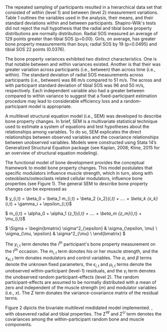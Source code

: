 The repeated sampling of participants resulted in a hierarchical data set that consisted of within (level 1) and between (level 2) measurement variations. Table 1 outlines the variables used in the analysis, their means, and their standard deviations within and between participants. Shapiro-Wilk's tests did not reject the null hypothesis that the radial and tibial bone property distributions are normally distribution. Radial SOS measured an average of 129 points greater than tibial SOS (p=0.00). Girls, on average, has greater bone property measurements than boys; radial SOS by 19 (p=0.0495) and tibial SOS 22 points (0.0376). 

The bone property variances exhibited two distinct characteristics. One is that notable between and within variances existed. Another is that their was greater variation across participants (i.e., between) than across time (i.e., within). The standard deviation of radial SOS measurements across participants (i.e., between) was 86 m/s compared to 51 m/s. The across and with participant standard deviation of tibial SOS was 96 and 50 m/s, respectively. Each independent variable also had a greater between compared to within variance to suggest that a fixed-participant estimation procedure may lead to considerable efficiency loss and a random-participant model is appropriate.

A multilevel structural equation model (i.e., SEM) was developed to describe bone property changes. In brief, SEM is a multivariate statistical technique used to estimate a system of equations and test hypotheses about the relationships among variables. To do so, SEM explicates the direct relationships between observed variables and the covariance relationships between unobserved variables. Models were constructed using Stata 14’s Generalized Structural Equation package (see Kaplan, 2008; Kline, 2015 for an overview of structural equation modeling). 

The functional model of bone development provides the conceptual framework to model bone property changes. This model postulates that specific modulators influence muscle strength, which in turn, along with osteoblasts/osteoclasts related cellular modulators, influence bone properties (see Figure 1). The general SEM to describe bone property changes can be expressed as

$ y_{i,t} =  \beta_0 + \beta_1 m_{i,t} + \beta_2 {x_2}_{i,t} + .... + \beta_k {x_k}_{i,t} + \gamma_i + \epsilon_{i,t}$

$ m_{i,t} =  \alpha_0 + \alpha_1 {z_1}_{i,t} + .... + \beta_m {z_m}_{i,t} + \mu_{i,t}$

$ \Sigma = 
\begin{bmatrix}
 \sigma^2_{\epsilon} & \sigma_{\epsilon, \mu}  \\
 \sigma_{\mu, \epsilon} & \sigma^2_{\mu}  \\
\end{bmatrix} $

The $y_{i,t}$ term denotes the $i^{th}$ participant's bone property measurement on the $t^{th}$ occasion. The $m_{i,t}$ term donotes his or her muscle strength, and the ${x_k}_{i,t}$ term donates modulators and control variables. The $\alpha$, and $\beta$ terms denote the unknown fixed parameters, the $\epsilon_{i,t}$ and $\mu_{i,t}$ terms denote the unobserved within-participant (level-1) residuals, and the $\gamma_{i}$ term denotes the unobserved random participant-effects (level 2). The random participant-effects are assumed to be normally distributed with a mean of zero and independent of the muscle strength ($m$) and modulator variables (i.e., $x$). The $\Sigma$ term donates the variance-covariance matrix of the residual terms.

Figure 2 dipicts the bivariate multilevel medidated model implemented. , with obsevered radial and tibial properties. The $\Sigma^W$ and $\Sigma^U$ term denotes the covariances among the within-participant random bone and muscle components. 

